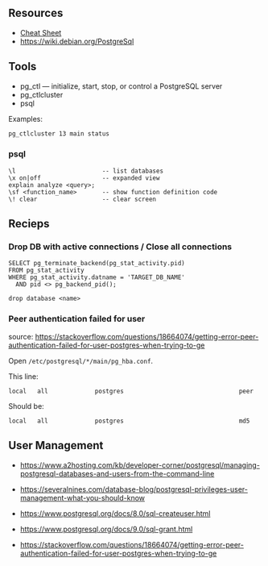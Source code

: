 ## Resources

- [Cheat Sheet](http://www.postgresqltutorial.com/postgresql-cheat-sheet/)
- https://wiki.debian.org/PostgreSql

## Tools

- pg_ctl — initialize, start, stop, or control a PostgreSQL server
- pg_ctlcluster
- psql

Examples:

```bash
pg_ctlcluster 13 main status
```

### psql

```
\l                        -- list databases
\x on|off                 -- expanded view
explain analyze <query>;
\sf <function_name>       -- show function definition code
\! clear                  -- clear screen
```

## Recieps

### Drop DB with active connections / Close all connections

```
SELECT pg_terminate_backend(pg_stat_activity.pid)
FROM pg_stat_activity
WHERE pg_stat_activity.datname = 'TARGET_DB_NAME'
  AND pid <> pg_backend_pid();

drop database <name>
```

### Peer authentication failed for user

source: https://stackoverflow.com/questions/18664074/getting-error-peer-authentication-failed-for-user-postgres-when-trying-to-ge

Open `/etc/postgresql/*/main/pg_hba.conf`.

This line:

`local   all             postgres                                peer`

Should be:

`local   all             postgres                                md5`

## User Management

- https://www.a2hosting.com/kb/developer-corner/postgresql/managing-postgresql-databases-and-users-from-the-command-line
- https://severalnines.com/database-blog/postgresql-privileges-user-management-what-you-should-know
- https://www.postgresql.org/docs/8.0/sql-createuser.html
- https://www.postgresql.org/docs/9.0/sql-grant.html

- https://stackoverflow.com/questions/18664074/getting-error-peer-authentication-failed-for-user-postgres-when-trying-to-ge
